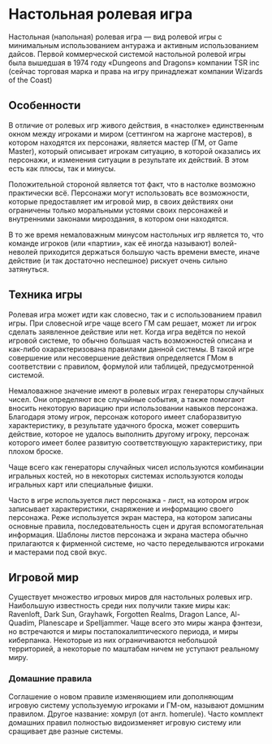 # Настольная ролевая игра

Настольная (напольная) ролевая игра — вид ролевой игры с минимальным использованием антуража и активным использованием дайсов. Первой коммерческой системой настольной ролевой игры была вышедшая в 1974 году «Dungeons and Dragons» компании TSR inc (сейчас торговая марка и права на игру принадлежат компании Wizards of the Coast)

## Особенности

В отличие от ролевых игр живого действия, в «настолке» единственным окном между игроками и миром (сеттингом на жаргоне мастеров), в котором находятся их персонажи, является мастер (ГМ, от Game Master), который описывает игрокам ситуацию, в которой оказались их персонажи, и изменения ситуации в результате их действий. В этом есть как плюсы, так и минусы.

Положительной стороной является тот факт, что в настолке возможно практически всё. Персонажи могут использовать все возможности, которые предоставляет им игровой мир, в своих действиях они ограничены только моральными устоями своих персонажей и внутренними законами мироздания, в котором они находятся.

В то же время немаловажным минусом настольных игр является то, что команде игроков (или «партии», как её иногда называют) волей-неволей приходится держаться большую часть времени вместе, иначе действие (и так достаточно неспешное) рискует очень сильно затянуться.

## Техника игры

Ролевая игра может идти как словесно, так и с использованием правил игры. При словесной игре чаще всего ГМ сам решает, может ли игрок сделать заявленное действие или нет. Когда игра ведётся по некой игровой системе, то обычно большая часть возможностей описана и как-либо охарактеризована правилами данной системы. В такой игре совершение или несовершение действия определяется ГМом в соответствии с правилом, формулой или таблицей, предусмотренной системой.

Немаловажное значение имеют в ролевых играх генераторы случайных чисел. Они определяют все случайные события, а также помогают вносить некоторую вариацию при использовании навыков персонажа. Благодаря этому игрок, персонаж которого имеет слаборазвитую характеристику, в результате удачного броска, может совершить действие, которое не удалось выполнить другому игроку, персонаж которого имеет более развитую соответствующую характеристику, при плохом броске.

Чаще всего как генераторы случайных чисел используются комбинации игральных костей, но в некоторых системах используются колоды игральных карт или специальные фишки.

Часто в игре используется лист персонажа - лист, на котором игрок записывает характеристики, снаряжение и информацию своего персонажа. Реже используется экран мастера, на котором записаны основные правила, последовательность сцен и другая вспомогательная информация. Шаблоны листов персонажа и экрана мастера обычно прилагаются к фирменной системе, но часто переделываются игроками и мастерами под свой вкус.

## Игровой мир

Существует множество игровых миров для настольных ролевых игр. Наибольшую известность среди них получили такие миры как: Ravenloft, Dark Sun, Grayhawk, Forgotten Realms, Dragon Lance, Al-Quadim, Planescape и Spelljammer. Чаще всего это миры жанра фэнтези, но встречаются и миры постапокалиптического периода, и миры киберпанка. Некоторые из них ограничиваются небольшой территорией, а некоторые по маштабам ничем не уступают реальному миру.

###  Домашние правила

Соглашение о новом правиле изменяющием или дополняющим игровую систему успользуемую игроками и ГМ-ом, называют домшним правилом. Другое название: хомрул (от англ. homerule). Часто комплект домашних правил полностью видоизменяет игровую систему или сращивает две разные системы.
